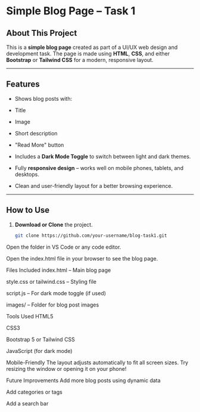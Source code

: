 # Simple Blog Page – Task 1

##  About This Project

This is a **simple blog page** created as part of a UI/UX web design and development task. The page is made using **HTML**, **CSS**, and either **Bootstrap** or **Tailwind CSS** for a modern, responsive layout.

---

##  Features

-  Shows blog posts with:
  - Title
  - Image
  - Short description
  - "Read More" button

- Includes a **Dark Mode Toggle** to switch between light and dark themes.

-  Fully **responsive design** – works well on mobile phones, tablets, and desktops.

-  Clean and user-friendly layout for a better browsing experience.

---

##  How to Use

1. **Download or Clone** the project.
   ```bash
   git clone https://github.com/your-username/blog-task1.git
Open the folder in VS Code or any code editor.

Open the index.html file in your browser to see the blog page.

Files Included
index.html – Main blog page

style.css or tailwind.css – Styling file

script.js – For dark mode toggle (if used)

images/ – Folder for blog post images

Tools Used
HTML5

CSS3

Bootstrap 5 or Tailwind CSS

JavaScript (for dark mode)

Mobile-Friendly
The layout adjusts automatically to fit all screen sizes. Try resizing the window or opening it on your phone!

 Future Improvements
Add more blog posts using dynamic data

Add categories or tags

Add a search bar

